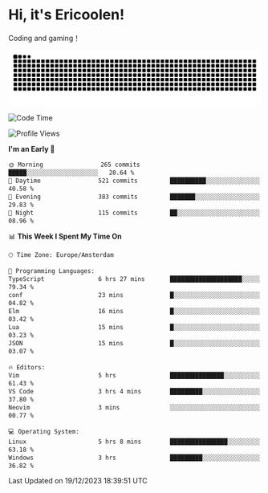 # Hi, it's Ericoolen!
Coding and gaming！

<picture>
  <source media="(prefers-color-scheme: dark)" srcset="https://raw.githubusercontent.com/Eric-Song-Nop/Eric-Song-Nop/output/github-contribution-grid-snake-dark.svg">
  <source media="(prefers-color-scheme: light)" srcset="https://raw.githubusercontent.com/Eric-Song-Nop/Eric-Song-Nop/output/github-contribution-grid-snake.svg">
  <img alt="github contribution grid snake animation" src="https://raw.githubusercontent.com/Eric-Song-Nop/Eric-Song-Nop/output/github-contribution-grid-snake.svg">
</picture>

<!--START_SECTION:waka-->
![Code Time](http://img.shields.io/badge/Code%20Time-1%2C114%20hrs%205%20mins-blue)

![Profile Views](http://img.shields.io/badge/Profile%20Views-1-blue)

**I'm an Early 🐤** 

```text
🌞 Morning                265 commits         █████░░░░░░░░░░░░░░░░░░░░   20.64 % 
🌆 Daytime                521 commits         ██████████░░░░░░░░░░░░░░░   40.58 % 
🌃 Evening                383 commits         ███████░░░░░░░░░░░░░░░░░░   29.83 % 
🌙 Night                  115 commits         ██░░░░░░░░░░░░░░░░░░░░░░░   08.96 % 
```


📊 **This Week I Spent My Time On** 

```text
🕑︎ Time Zone: Europe/Amsterdam

💬 Programming Languages: 
TypeScript               6 hrs 27 mins       ████████████████████░░░░░   79.34 % 
conf                     23 mins             █░░░░░░░░░░░░░░░░░░░░░░░░   04.82 % 
Elm                      16 mins             █░░░░░░░░░░░░░░░░░░░░░░░░   03.42 % 
Lua                      15 mins             █░░░░░░░░░░░░░░░░░░░░░░░░   03.23 % 
JSON                     15 mins             █░░░░░░░░░░░░░░░░░░░░░░░░   03.07 % 

🔥 Editors: 
Vim                      5 hrs               ███████████████░░░░░░░░░░   61.43 % 
VS Code                  3 hrs 4 mins        █████████░░░░░░░░░░░░░░░░   37.80 % 
Neovim                   3 mins              ░░░░░░░░░░░░░░░░░░░░░░░░░   00.77 % 

💻 Operating System: 
Linux                    5 hrs 8 mins        ████████████████░░░░░░░░░   63.18 % 
Windows                  3 hrs               █████████░░░░░░░░░░░░░░░░   36.82 % 
```


 Last Updated on 19/12/2023 18:39:51 UTC
<!--END_SECTION:waka-->
